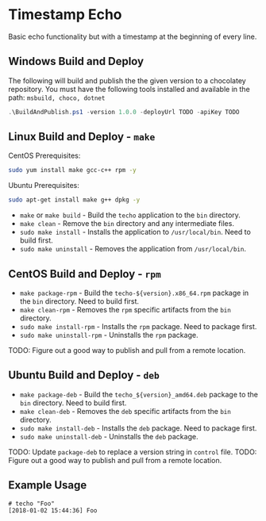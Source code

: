 # Timestamp Echo

Basic echo functionality but with a timestamp at the beginning of every line.

## Windows Build and Deploy

The following will build and publish the the given version to a chocolatey repository.
You must have the following tools installed and available in the path: `msbuild, choco, dotnet`

```powershell
.\BuildAndPublish.ps1 -version 1.0.0 -deployUrl TODO -apiKey TODO
```

## Linux Build and Deploy - `make`

CentOS Prerequisites:

```bash
sudo yum install make gcc-c++ rpm -y
```

Ubuntu Prerequisites:

```bash
sudo apt-get install make g++ dpkg -y
```

* `make` or `make build` - Build the `techo` application to the `bin` directory.
* `make clean` - Remove the `bin` directory and any intermediate files.
* `sudo make install` - Installs the application to `/usr/local/bin`.  Need to build first.
* `sudo make uninstall` - Removes the application from `/usr/local/bin`.

## CentOS Build and Deploy - `rpm`

* `make package-rpm` - Build the `techo-${version}.x86_64.rpm` package in the `bin` directory.  Need to build first.
* `make clean-rpm` - Removes the `rpm` specific artifacts from the `bin` directory.
* `sudo make install-rpm` - Installs the `rpm` package.  Need to package first.
* `sudo make uninstall-rpm` - Uninstalls the `rpm` package.

TODO: Figure out a good way to publish and pull from a remote location.

## Ubuntu Build and Deploy - `deb`

* `make package-deb` - Build the `techo_${version}_amd64.deb` package to the `bin` directory.  Need to build first.
* `make clean-deb` - Removes the `deb` specific artifacts from the `bin` directory.
* `sudo make install-deb` - Installs the `deb` package.  Need to package first.
* `sudo make uninstall-deb` - Uninstalls the `deb` package.

TODO: Update `package-deb` to replace a version string in `control` file.
TODO: Figure out a good way to publish and pull from a remote location.

## Example Usage

```shell
# techo "Foo"
[2018-01-02 15:44:36] Foo
```
